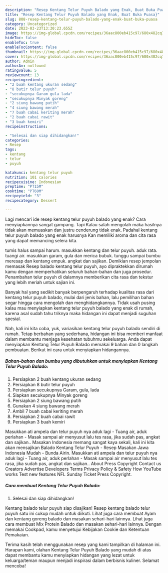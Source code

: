 ```yaml
---
description: "Resep Kentang Telur Puyuh Balado yang Enak, Buat Buka Puasa}"
title: "Resep Kentang Telur Puyuh Balado yang Enak, Buat Buka Puasa}"
slug: 808-resep-kentang-telur-puyuh-balado-yang-enak-buat-buka-puasa
category: Uncategorized
date: 2023-03-23T13:30:23.655Z
image: https://img-global.cpcdn.com/recipes/36aac800eb415c97/680x482cq70/kentang-telur-puyuh-balado-foto-resep-utama.jpg
hideToc: false
enableToc: true
enableTocContent: false
thumbnail: https://img-global.cpcdn.com/recipes/36aac800eb415c97/680x482cq70/kentang-telur-puyuh-balado-foto-resep-utama.jpg
cover: https://img-global.cpcdn.com/recipes/36aac800eb415c97/680x482cq70/kentang-telur-puyuh-balado-foto-resep-utama.jpg
author: Admin
authorAv: notfound
ratingvalue: 5
reviewcount: 13
recipeingredient:
- "2 buah kentang ukuran sedang"
- "8 butir telur puyuh"
- "secukupnya Garam gula lada"
- "secukupnya Minyak goreng"
- "2 siung bawang putih"
- "4 siung bawang merah"
- "7 buah cabai keriting merah"
- "2 buah cabai rawit"
- "3 buah kemiri"
recipeinstructions:

- "Selesai dan siap dihidangkan!"
categories:
- Resep
tags:
- kentang
- telur
- puyuh

katakunci: kentang telur puyuh 
nutrition: 101 calories
recipecuisine: Indonesian
preptime: "PT15M"
cooktime: "PT60M"
recipeyield: "3"
recipecategory: Dessert

---
```



Lagi mencari ide resep kentang telur puyuh balado yang enak? Cara menyiapkannya sangat gampang. Tapi Kalau salah mengolah maka hasilnya tidak akan memuaskan dan justru cenderung tidak enak. Padahal kentang telur puyuh balado yang enak harusnya Kan memiliki aroma dan cita rasa yang dapat memancing selera kita.


tumis halus sampai harum. masukkan kentang dan telur puyuh. aduk rata. tuangi air. masukkan garam, gula dan merica bubuk. tunggu sampai bumbu meresap dan kentang empuk. angkat dan sajikan. Demikian resep jempolan memasak Resep balado kentang telur puyuh, ayo dipraktekkan dirumah kamu dengan memperhatikan seluruh bahan-bahan dan juga prosedur. Penambahan telur puyuh di dalamnya memberikan cita rasa dan tekstur yang lebih meriah untuk sajian ini.

Banyak hal yang sedikit banyak berpengaruh terhadap kualitas rasa dari kentang telur puyuh balado, mulai dari jenis bahan, lalu pemilihan bahan segar hingga cara mengolah dan menghidangkannya. Tidak usah pusing kalau mau menyiapkan kentang telur puyuh balado yang enak di rumah, karena asal sudah tahu triknya maka hidangan ini dapat menjadi suguhan spesial.


Nah, kali ini kita coba, yuk, variasikan kentang telur puyuh balado sendiri di rumah. Tetap berbahan yang sederhana, hidangan ini bisa memberi manfaat dalam membantu menjaga kesehatan tubuhmu sekeluarga. Anda dapat menyiapkan Kentang Telur Puyuh Balado memakai 9 bahan dan 0 langkah pembuatan. Berikut ini cara untuk menyiapkan hidangannya.

<!--inarticleads1-->

##### Bahan-bahan dan bumbu yang dibutuhkan untuk menyiapkan Kentang Telur Puyuh Balado:

1. Persiapkan 2 buah kentang ukuran sedang
1. Persiapkan 8 butir telur puyuh
1. Persiapkan secukupnya Garam, gula, lada
1. Siapkan secukupnya Minyak goreng
1. Persiapkan 2 siung bawang putih
1. Gunakan 4 siung bawang merah
1. Ambil 7 buah cabai keriting merah
1. Persiapkan 2 buah cabai rawit
1. Persiapkan 3 buah kemiri


Masukkan ati ampela dan telur puyuh nya aduk lagi - Tuang air, aduk perlahan - Masak sampai air menyusut lalu tes rasa, jika sudah pas, angkat dan sajikan.. Masakan Indonesia memang sangat kaya sekali, kali ini kita akan mensajikan Balado Kentang Telur Puyuh - Resep Masakan Jawa Indonesia Mudah - Bunda Airin. Masukkan ati ampela dan telur puyuh nya aduk lagi - Tuang air, aduk perlahan - Masak sampai air menyusut lalu tes rasa, jika sudah pas, angkat dan sajikan.. About Press Copyright Contact us Creators Advertise Developers Terms Privacy Policy &amp; Safety How YouTube works Test new features NFL Sunday Ticket Press Copyright. 

<!--inarticleads2-->

##### Cara membuat Kentang Telur Puyuh Balado:


1. Selesai dan siap dihidangkan!

Kentang balado telur puyuh siap disajikan! Resep kentang balado telur puyuh satu ini cukup mudah untuk diikuti. Lihat juga cara membuat Ayam dan kentang goreng balado dan masakan sehari-hari lainnya. Lihat juga cara membuat Mix Protein Balado dan masakan sehari-hari lainnya. Dengan memakai Cookpad, kamu menyetujui Kebijakan Cookie dan Ketentuan Pemakaian. 

Terima kasih telah menggunakan resep yang kami tampilkan di halaman ini. Harapan kami, olahan Kentang Telur Puyuh Balado yang mudah di atas dapat membantu kamu menyiapkan hidangan yang lezat untuk keluarga/teman maupun menjadi inspirasi dalam berbisnis kuliner. Selamat mencoba!
